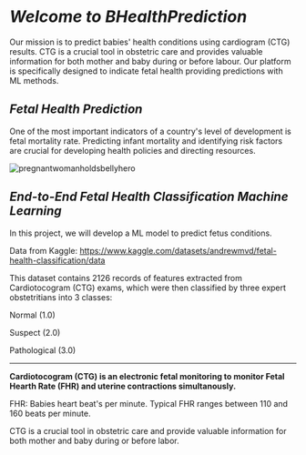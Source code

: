 # ***Welcome to BHealthPrediction***

Our mission is to predict babies' health conditions using cardiogram (CTG) results. CTG is a crucial tool in obstetric care and provides valuable information for both mother and baby during or before labour. Our platform is specifically designed to indicate fetal health providing predictions with ML methods.

## ***Fetal Health Prediction***
One of the most important indicators of a country's level of development is fetal mortality rate. Predicting infant mortality and identifying risk factors are crucial for developing health policies and directing resources.

![pregnantwomanholdsbellyhero](https://github.com/htcSnmz/Fetal_Health_Classification/assets/19350791/1c948671-e74b-41bf-9a25-f3eee5469221)

## ***End-to-End Fetal Health Classification Machine Learning***

In this project, we will develop a ML model to predict fetus conditions.

Data from Kaggle: https://www.kaggle.com/datasets/andrewmvd/fetal-health-classification/data

This dataset contains 2126 records of features extracted from Cardiotocogram (CTG) exams, which were then classified by three expert obstetritians into 3 classes:

Normal (1.0)

Suspect (2.0)

Pathological (3.0)

---

**Cardiotocogram (CTG) is an electronic fetal monitoring to monitor Fetal Hearth Rate (FHR) and uterine contractions simultanously.**  

FHR: Babies heart beat's per minute. Typical FHR ranges between 110 and 160 beats per minute.

CTG is a crucial tool in obstetric care and provide valuable information for both mother and baby during or before labor.
